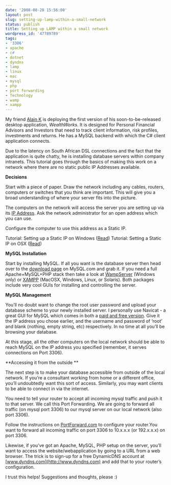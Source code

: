 ```yaml
---
date: '2008-08-28 15:56:00'
layout: post
slug: setting-up-lamp-within-a-small-network
status: publish
title: Setting up LAMP within a small network
wordpress_id: '47789789'
tags:
- '3306'
- apache
- c#
- dotnet
- dyndns
- lamp
- linux
- mac
- mysql
- php
- port forwarding
- Technology
- wamp
- xampp
---
```


My friend [Alain K](http://twitter.com/alainkermis) is deploying the first version of his soon-to-be-released desktop application, _WealthWorks_. It is designed for Personal Financial Advisors and Investors that need to track client information, risk profiles, investments and returns. He has a MySQL backend with which the C# client application connects.

Due to the latency on South African DSL connections and the fact that the application is quite chatty, he is installing database servers within company intranets. This tutorial goes through the basics of making this work on a network where there are no static public IP Addresses available.

**Decisions**

Start with a piece of paper. Draw the network including any cables, routers, computers or switches that you think are important. This will give you a broad understanding of where your server fits into the picture.

The computers on the network will access the server you are setting up via its  [IP Address](http://en.wikipedia.org/wiki/IP_address). Ask the network administrator for an open address which you can use.

Configure the computer to use this address as a Static IP.

Tutorial: Setting up a Static IP on Windows ([Read](http://portforward.com/networking/static-xp.htm))
Tutorial: Setting a Static IP on OSX ([Read](http://www.answers.vt.edu/ask4help/connection/vtkb1867.htm))

**MySQL Installation**

Start by installing MySQL. If all you want is the database server then head over to the [download page](http://dev.mysql.com/downloads/mysql/5.0.html#downloads) on MySQL.com and grab it. If you need a full Apache+MySQL+PHP stack then take a look at [WampServer](http://www.wampserver.com/en/) (Windows only) or [XAMPP](http://www.apachefriends.org/en/xampp.html) (MacOSX, Windows, Linux, or Solaris). Both packages include very cool GUIs for installing and controlling the server.

**MySQL Management**

You’ll no doubt want to change the root user password and upload your database scheme to your newly installed server. I personally use Navicat - a great GUI for MySQL which comes in both a [paid and free version](http://mysql.navicat.com/download.html). Give it the IP address you chose earlier, and the username and password of ‘root’ and blank (nothing, empty string, etc) respectively. In no time at all you’ll be browsing your database.

At this stage, all the other computers on the local network should be able to reach MySQL on the IP address you specified (remember, it serves connections on Port 3306).

**Accessing it from the outside
**

The next step is to make your database accessible from outside of the local network. If you’re a consultant working from home or a different office, you’ll undoubtedly want this sort of access. Similarly, you may want clients to be able to connect in via the internet.

You need to tell your router to accept all incoming mysql traffic and push it to that server. We call this Port Forwarding. We are going to forward all traffic (on mysql port 3306) to our mysql server on our local network (also port 3306).

Follow the instructions on [PortForward.com](http://www.portforward.com/english/applications/port_forwarding/SSH/SSHindex.htm) to configure your router.You want to forward all incoming traffic on port 3306 to 10.x.x.x (or 192.x.x.x) on port 3306.

Likewise, if you’ve got an Apache, MySQL, PHP setup on the server, you’ll want to access the website/webapplication by going to a URL from a web browser. The trick is to sign-up for a free DynamicDNS account at [](http://www.dyndns.com)[www.dyndns.com](http://www.dyndns.com) and add that to your router’s configuration.

I trust this helps! Suggestions and thoughts, please :)
